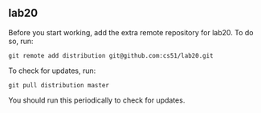
## lab20

Before you start working, add the extra remote repository for lab20. To do so, run:

`git remote add distribution git@github.com:cs51/lab20.git`

To check for updates, run:

`git pull distribution master`

You should run this periodically to check for updates.
